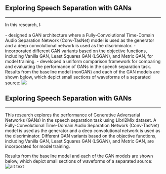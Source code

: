 <h2>Exploring Speech Separation with GANs</h2> <hr><p>In this research, I:<br><br>
- designed a GAN architecture where a Fully-Convolutional Time-Domain Audio Separation Network (Conv-TasNet) model is used as the generator and a deep convolutional network is used as the discriminator. 
- incorporated different GAN variants based on the objective functions, including Vanilla GAN, Least Squares GAN (LSGAN), and Metric GAN, for model training.
- developed a uniform comparison framework for comparing and evaluating the performance of GANs in the speech separation task. 
​
Results from the baseline model (nonGAN) and each of the GAN models are shown below, which depict small sections of waveforms of a separated source: 

<img src='[https://img.shields.io/badge/Difficulty-Easy-brightgreen](https://github.com/abishek2019/Machine_Learning/blob/main/Speech%20Separation%20(Deep%20Learning%20Thesis%20Research)/assets/Result2.png)https://github.com/abishek2019/Machine_Learning/blob/main/Speech%20Separation%20(Deep%20Learning%20Thesis%20Research)/assets/Result2.png'/>
<br>


<h2>Exploring Speech Separation with GANs</h2> <hr><p> This research explores the performance of Generative Adversarial Networks (GANs) in the speech separation task using Libri2Mix dataset. A Fully-Convolutional Time-Domain Audio Separation Network (Conv-TasNet) model is used as the generator and a deep convolutional network is used as the discriminator. Different GAN variants based on the objective functions, including Vanilla GAN, Least Squares GAN (LSGAN), and Metric GAN, are incorporated for model training.

Results from the baseline model and each of the GAN models are shown below, which depict small sections of waveforms of a separated source: 
![alt text](https://github.com/abishek2019/Machine_Learning/blob/main/Speech%20Separation%20(Deep%20Learning%20Thesis%20Research)/assets/Result2.png?raw=true)
<br>
